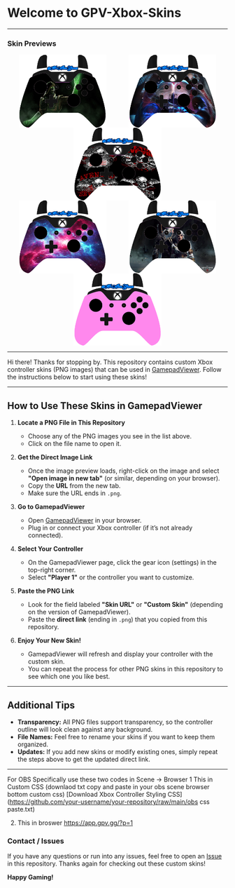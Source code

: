 # Welcome to GPV-Xbox-Skins
---

### Skin Previews

<div style="display: flex; justify-content: space-around; flex-wrap: wrap;">
  <img src="MKX%20Ermac.png" width="200"/>
  <img src="DMC4.png" width="200"/>
  <img src="A7X.png" width="200"/>
</div>

<div style="display: flex; justify-content: space-around; flex-wrap: wrap;">
  <img src="galaxy.png" width="200"/>
  <img src="TW3.png" width="200"/>
  <img src="Light%20Pink.png" width="200"/>
</div>


---


Hi there! Thanks for stopping by. This repository contains custom Xbox controller skins (PNG images) that can be used in [GamepadViewer](https://gamepadviewer.com/). Follow the instructions below to start using these skins!

---

## How to Use These Skins in GamepadViewer

1. **Locate a PNG File in This Repository**  
   - Choose any of the PNG images you see in the list above.  
   - Click on the file name to open it.

2. **Get the Direct Image Link**  
   - Once the image preview loads, right-click on the image and select **"Open image in new tab"** (or similar, depending on your browser).  
   - Copy the **URL** from the new tab.  
   - Make sure the URL ends in `.png`.

3. **Go to GamepadViewer**  
   - Open [GamepadViewer](https://gamepadviewer.com/) in your browser.  
   - Plug in or connect your Xbox controller (if it’s not already connected).

4. **Select Your Controller**  
   - On the GamepadViewer page, click the gear icon (settings) in the top-right corner.  
   - Select **"Player 1"** or the controller you want to customize.

5. **Paste the PNG Link**  
   - Look for the field labeled **"Skin URL"** or **"Custom Skin"** (depending on the version of GamepadViewer).  
   - Paste the **direct link** (ending in `.png`) that you copied from this repository.

6. **Enjoy Your New Skin!**  
   - GamepadViewer will refresh and display your controller with the custom skin.  
   - You can repeat the process for other PNG skins in this repository to see which one you like best.

---

## Additional Tips

- **Transparency:** All PNG files support transparency, so the controller outline will look clean against any background.  
- **File Names:** Feel free to rename your skins if you want to keep them organized.  
- **Updates:** If you add new skins or modify existing ones, simply repeat the steps above to get the updated direct link.

---
For OBS Specifically use these two codes in Scene -> Browser 
1 This in Custom CSS (downlaod txt copy and paste in your obs scene browser bottom custom css) 
[Download Xbox Controller Styling CSS](https://github.com/your-username/your-repository/raw/main/obs css paste.txt)


2. This in broswer https://app.gpv.gg/?p=1
### Contact / Issues

If you have any questions or run into any issues, feel free to open an [Issue](../../issues) in this repository. Thanks again for checking out these custom skins!

**Happy Gaming!**

